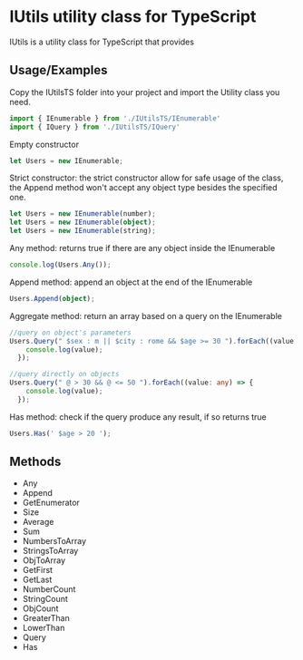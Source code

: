 # IUtils utility class for TypeScript

IUtils is a utility class for TypeScript that provides 

## Usage/Examples
Copy  the IUtilsTS folder into your project and import the Utility class you need.
```typescript
import { IEnumerable } from './IUtilsTS/IEnumerable'
import { IQuery } from './IUtilsTS/IQuery'
```

Empty constructor
```typescript
let Users = new IEnumerable;
```
Strict constructor: the strict constructor allow for safe usage of the class, the Append method won't accept any object type besides the specified one.
```typescript
let Users = new IEnumerable(number);
let Users = new IEnumerable(object);
let Users = new IEnumerable(string);
```
Any method: returns true if there are any object inside the IEnumerable
```typescript
console.log(Users.Any());
```
Append method: append an object at the end of the IEnumerable
```typescript
Users.Append(object);
```
Aggregate method: return an array based on a query on the IEnumerable
```typescript
//query on object's parameters
Users.Query(" $sex : m || $city : rome && $age >= 30 ").forEach((value: any) => {
    console.log(value);
  });
```
```typescript
//query directly on objects
Users.Query(" @ > 30 && @ <= 50 ").forEach((value: any) => {
    console.log(value);
  });
```

Has method: check if the query produce any result, if so returns true
```typescript
Users.Has(' $age > 20 ');
```


## Methods
- Any
- Append
- GetEnumerator
- Size
- Average
- Sum
- NumbersToArray
- StringsToArray
- ObjToArray
- GetFirst
- GetLast
- NumberCount
- StringCount
- ObjCount
- GreaterThan
- LowerThan
- Query
- Has
